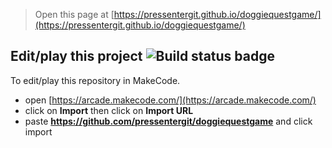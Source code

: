  


> Open this page at [https://pressentergit.github.io/doggiequestgame/](https://pressentergit.github.io/doggiequestgame/)

## Edit/play this project ![Build status badge](https://github.com/pressentergit/doggiequestgame/workflows/MakeCode/badge.svg)

To edit/play this repository in MakeCode.

* open [https://arcade.makecode.com/](https://arcade.makecode.com/)
* click on **Import** then click on **Import URL**
* paste **https://github.com/pressentergit/doggiequestgame** and click import
